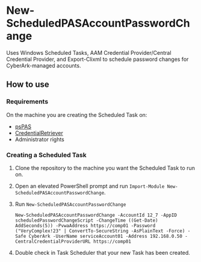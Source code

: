 # New-ScheduledPASAccountPasswordChange

Uses Windows Scheduled Tasks, AAM Credential Provider/Central Credential Provider, and Export-Clixml to schedule password changes for CyberArk-managed accounts.

## How to use

### Requirements

On the machine you are creating the Scheduled Task on:

* [psPAS](https://github.com/pspete/psPAS)
* [CredentialRetriever](https://github.com/pspete/CredentialRetriever)
* Administrator rights

### Creating a Scheduled Task

1. Clone the repository to the machine you want the Scheduled Task to run on.
1. Open an elevated PowerShell prompt and run `Import-Module New-ScheduledPASAccountPasswordChange`.
1. Run `New-ScheduledPASAccountPasswordChange`

       New-ScheduledPASAccountPasswordChange -AccountId 12_7 -AppID scheduledPasswordChangeScript -ChangeTime ((Get-Date) AddSeconds(5)) -PvwaAddress https://comp01 -Password ("VeryComplex!23" | ConvertTo-SecureString -AsPlainText -Force) -Safe CyberArk -UserName serviceAccount01 -Address 192.168.0.50 -CentralCredentialProviderURL https://comp01
1. Double check in Task Scheduler that your new Task has been created.